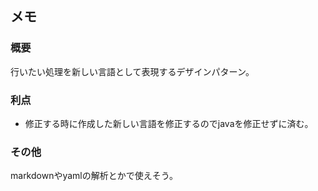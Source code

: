 ## メモ

### 概要
行いたい処理を新しい言語として表現するデザインパターン。

### 利点
- 修正する時に作成した新しい言語を修正するのでjavaを修正せずに済む。


### その他
markdownやyamlの解析とかで使えそう。